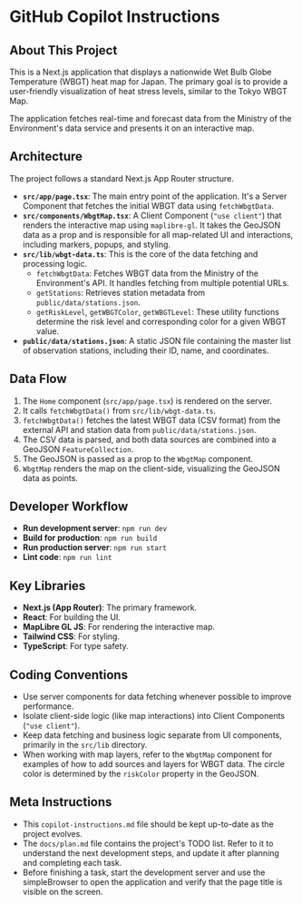 # GitHub Copilot Instructions

## About This Project

This is a Next.js application that displays a nationwide Wet Bulb Globe Temperature (WBGT) heat map for Japan. The primary goal is to provide a user-friendly visualization of heat stress levels, similar to the Tokyo WBGT Map.

The application fetches real-time and forecast data from the Ministry of the Environment's data service and presents it on an interactive map.

## Architecture

The project follows a standard Next.js App Router structure.

- **`src/app/page.tsx`**: The main entry point of the application. It's a Server Component that fetches the initial WBGT data using `fetchWbgtData`.
- **`src/components/WbgtMap.tsx`**: A Client Component (`"use client"`) that renders the interactive map using `maplibre-gl`. It takes the GeoJSON data as a prop and is responsible for all map-related UI and interactions, including markers, popups, and styling.
- **`src/lib/wbgt-data.ts`**: This is the core of the data fetching and processing logic.
  - `fetchWbgtData`: Fetches WBGT data from the Ministry of the Environment's API. It handles fetching from multiple potential URLs.
  - `getStations`: Retrieves station metadata from `public/data/stations.json`.
  - `getRiskLevel`, `getWBGTColor`, `getWBGTLevel`: These utility functions determine the risk level and corresponding color for a given WBGT value.
- **`public/data/stations.json`**: A static JSON file containing the master list of observation stations, including their ID, name, and coordinates.

## Data Flow

1.  The `Home` component (`src/app/page.tsx`) is rendered on the server.
2.  It calls `fetchWbgtData()` from `src/lib/wbgt-data.ts`.
3.  `fetchWbgtData()` fetches the latest WBGT data (CSV format) from the external API and station data from `public/data/stations.json`.
4.  The CSV data is parsed, and both data sources are combined into a GeoJSON `FeatureCollection`.
5.  The GeoJSON is passed as a prop to the `WbgtMap` component.
6.  `WbgtMap` renders the map on the client-side, visualizing the GeoJSON data as points.

## Developer Workflow

- **Run development server**: `npm run dev`
- **Build for production**: `npm run build`
- **Run production server**: `npm run start`
- **Lint code**: `npm run lint`

## Key Libraries

- **Next.js (App Router)**: The primary framework.
- **React**: For building the UI.
- **MapLibre GL JS**: For rendering the interactive map.
- **Tailwind CSS**: For styling.
- **TypeScript**: For type safety.

## Coding Conventions

- Use server components for data fetching whenever possible to improve performance.
- Isolate client-side logic (like map interactions) into Client Components (`"use client"`).
- Keep data fetching and business logic separate from UI components, primarily in the `src/lib` directory.
- When working with map layers, refer to the `WbgtMap` component for examples of how to add sources and layers for WBGT data. The circle color is determined by the `riskColor` property in the GeoJSON.

## Meta Instructions

- This `copilot-instructions.md` file should be kept up-to-date as the project evolves.
- The `docs/plan.md` file contains the project's TODO list. Refer to it to understand the next development steps, and update it after planning and completing each task.
- Before finishing a task, start the development server and use the simpleBrowser to open the application and verify that the page title is visible on the screen.
